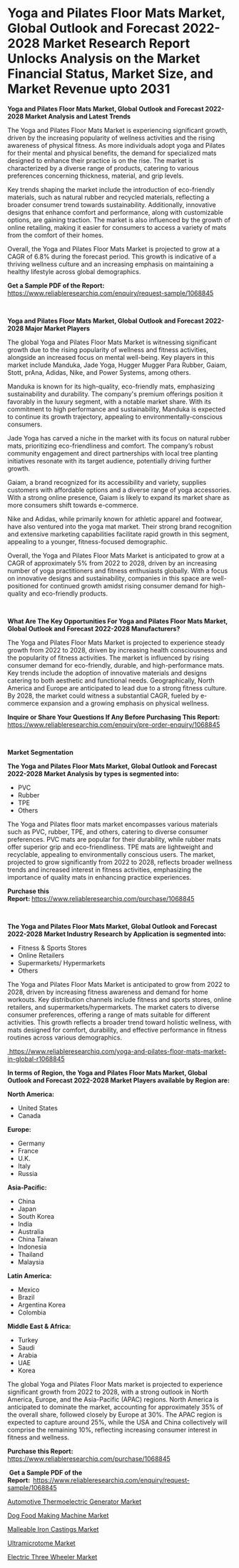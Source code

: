 <p><h1>Yoga and Pilates Floor Mats Market, Global Outlook and Forecast 2022-2028 Market Research Report Unlocks Analysis on the Market Financial Status, Market Size, and Market Revenue upto 2031</h1></p><p><strong>Yoga and Pilates Floor Mats Market, Global Outlook and Forecast 2022-2028 Market Analysis and Latest Trends</strong></p>
<p><p>The Yoga and Pilates Floor Mats Market is experiencing significant growth, driven by the increasing popularity of wellness activities and the rising awareness of physical fitness. As more individuals adopt yoga and Pilates for their mental and physical benefits, the demand for specialized mats designed to enhance their practice is on the rise. The market is characterized by a diverse range of products, catering to various preferences concerning thickness, material, and grip levels.</p><p>Key trends shaping the market include the introduction of eco-friendly materials, such as natural rubber and recycled materials, reflecting a broader consumer trend towards sustainability. Additionally, innovative designs that enhance comfort and performance, along with customizable options, are gaining traction. The market is also influenced by the growth of online retailing, making it easier for consumers to access a variety of mats from the comfort of their homes.</p><p>Overall, the Yoga and Pilates Floor Mats Market is projected to grow at a CAGR of 6.8% during the forecast period. This growth is indicative of a thriving wellness culture and an increasing emphasis on maintaining a healthy lifestyle across global demographics.</p></p>
<p><strong>Get a Sample PDF of the Report:&nbsp;</strong> <a href="https://www.reliableresearchiq.com/enquiry/request-sample/1068845">https://www.reliableresearchiq.com/enquiry/request-sample/1068845</a></p>
<p>&nbsp;</p>
<p><strong>Yoga and Pilates Floor Mats Market, Global Outlook and Forecast 2022-2028 Major Market Players</strong></p>
<p><p>The global Yoga and Pilates Floor Mats Market is witnessing significant growth due to the rising popularity of wellness and fitness activities, alongside an increased focus on mental well-being. Key players in this market include Manduka, Jade Yoga, Hugger Mugger Para Rubber, Gaiam, Stott, prAna, Adidas, Nike, and Power Systems, among others.</p><p>Manduka is known for its high-quality, eco-friendly mats, emphasizing sustainability and durability. The company's premium offerings position it favorably in the luxury segment, with a notable market share. With its commitment to high performance and sustainability, Manduka is expected to continue its growth trajectory, appealing to environmentally-conscious consumers.</p><p>Jade Yoga has carved a niche in the market with its focus on natural rubber mats, prioritizing eco-friendliness and comfort. The company’s robust community engagement and direct partnerships with local tree planting initiatives resonate with its target audience, potentially driving further growth.</p><p>Gaiam, a brand recognized for its accessibility and variety, supplies customers with affordable options and a diverse range of yoga accessories. With a strong online presence, Gaiam is likely to expand its market share as more consumers shift towards e-commerce.</p><p>Nike and Adidas, while primarily known for athletic apparel and footwear, have also ventured into the yoga mat market. Their strong brand recognition and extensive marketing capabilities facilitate rapid growth in this segment, appealing to a younger, fitness-focused demographic.</p><p>Overall, the Yoga and Pilates Floor Mats Market is anticipated to grow at a CAGR of approximately 5% from 2022 to 2028, driven by an increasing number of yoga practitioners and fitness enthusiasts globally. With a focus on innovative designs and sustainability, companies in this space are well-positioned for continued growth amidst rising consumer demand for high-quality and eco-friendly products.</p></p>
<p>&nbsp;</p>
<p><strong>What Are The Key Opportunities For Yoga and Pilates Floor Mats Market, Global Outlook and Forecast 2022-2028 Manufacturers?</strong></p>
<p><p>The Yoga and Pilates Floor Mats Market is projected to experience steady growth from 2022 to 2028, driven by increasing health consciousness and the popularity of fitness activities. The market is influenced by rising consumer demand for eco-friendly, durable, and high-performance mats. Key trends include the adoption of innovative materials and designs catering to both aesthetic and functional needs. Geographically, North America and Europe are anticipated to lead due to a strong fitness culture. By 2028, the market could witness a substantial CAGR, fueled by e-commerce expansion and a growing emphasis on physical wellness.</p></p>
<p><strong>Inquire or Share Your Questions If Any Before Purchasing This Report:</strong> <a href="https://www.reliableresearchiq.com/enquiry/pre-order-enquiry/1068845">https://www.reliableresearchiq.com/enquiry/pre-order-enquiry/1068845</a></p>
<p>&nbsp;</p>
<p><strong>Market Segmentation</strong></p>
<p><strong>The Yoga and Pilates Floor Mats Market, Global Outlook and Forecast 2022-2028 Market Analysis by types is segmented into:</strong></p>
<p><ul><li>PVC</li><li>Rubber</li><li>TPE</li><li>Others</li></ul></p>
<p><p>The Yoga and Pilates floor mats market encompasses various materials such as PVC, rubber, TPE, and others, catering to diverse consumer preferences. PVC mats are popular for their durability, while rubber mats offer superior grip and eco-friendliness. TPE mats are lightweight and recyclable, appealing to environmentally conscious users. The market, projected to grow significantly from 2022 to 2028, reflects broader wellness trends and increased interest in fitness activities, emphasizing the importance of quality mats in enhancing practice experiences.</p></p>
<p><strong>Purchase this Report:&nbsp;</strong><a href="https://www.reliableresearchiq.com/purchase/1068845">https://www.reliableresearchiq.com/purchase/1068845</a></p>
<p>&nbsp;</p>
<p><strong>The Yoga and Pilates Floor Mats Market, Global Outlook and Forecast 2022-2028 Market Industry Research by Application is segmented into:</strong></p>
<p><ul><li>Fitness & Sports Stores</li><li>Online Retailers</li><li>Supermarkets/ Hypermarkets</li><li>Others</li></ul></p>
<p><p>The Yoga and Pilates Floor Mats Market is anticipated to grow from 2022 to 2028, driven by increasing fitness awareness and demand for home workouts. Key distribution channels include fitness and sports stores, online retailers, and supermarkets/hypermarkets. The market caters to diverse consumer preferences, offering a range of mats suitable for different activities. This growth reflects a broader trend toward holistic wellness, with mats designed for comfort, durability, and effective performance in fitness routines across various demographics.</p></p>
<p><a href="https://www.reliableresearchiq.com/yoga-and-pilates-floor-mats-market-in-global-r1068845">&nbsp;https://www.reliableresearchiq.com/yoga-and-pilates-floor-mats-market-in-global-r1068845</a></p>
<p><strong>In terms of Region, the Yoga and Pilates Floor Mats Market, Global Outlook and Forecast 2022-2028 Market Players available by Region are:</strong></p>
<p>
    <p> <strong> North America: </strong>
        <ul>
            <li>United States</li>
            <li>Canada</li>
        </ul>
        </p> 
    <p> <strong> Europe: </strong>
        <ul>
            <li>Germany</li>
            <li>France</li>
            <li>U.K.</li>
            <li>Italy</li>
            <li>Russia</li>
        </ul>
        </p> 
    <p> <strong> Asia-Pacific: </strong>
        <ul>
            <li>China</li>
            <li>Japan</li>
            <li>South Korea</li>
            <li>India</li>
            <li>Australia</li>
            <li>China Taiwan</li>
            <li>Indonesia</li>
            <li>Thailand</li>
            <li>Malaysia</li>
        </ul>
        </p> 
    <p> <strong> Latin America: </strong>
        <ul>
            <li>Mexico</li>
            <li>Brazil</li>
            <li>Argentina Korea</li>
            <li>Colombia</li>
        </ul>
        </p> 
    <p> <strong> Middle East & Africa: </strong>
        <ul>
            <li>Turkey</li>
            <li>Saudi</li>
            <li>Arabia</li>
            <li>UAE</li>
            <li>Korea</li>
        </ul>
    </p>
    </p>
<p><p>The global Yoga and Pilates Floor Mats market is projected to experience significant growth from 2022 to 2028, with a strong outlook in North America, Europe, and the Asia-Pacific (APAC) regions. North America is anticipated to dominate the market, accounting for approximately 35% of the overall share, followed closely by Europe at 30%. The APAC region is expected to capture around 25%, while the USA and China collectively will comprise the remaining 10%, reflecting increasing consumer interest in fitness and wellness.</p></p>
<p><strong>Purchase this Report: </strong><a href="https://www.reliableresearchiq.com/purchase/1068845">https://www.reliableresearchiq.com/purchase/1068845</a></p>
<p>&nbsp;<strong>Get a Sample PDF of the Report:&nbsp;&nbsp;</strong><a href="https://www.reliableresearchiq.com/enquiry/request-sample/1068845">https://www.reliableresearchiq.com/enquiry/request-sample/1068845</a></p>
<p><strong></strong></p>
<p><p><a href="https://www.linkedin.com/pulse/insights-automotive-thermoelectric-generator-market-players-size-elrqe?trackingId=6qfE4zMmSWi3tz3lEiPjDA%3D%3D">Automotive Thermoelectric Generator Market</a></p><p><a href="https://medium.com/@patriciahanson2013/the-dog-food-making-machine-market-industry-provides-a-comprehensive-and-current-analysis-of-the-724ff7f13362">Dog Food Making Machine Market</a></p><p><a href="https://issuu.com/reportprime-2/docs/malleable-iron-castings-market-size_5a023c15e50e9f">Malleable Iron Castings Market</a></p><p><a href="https://medium.com/@patriciahanson2013/the-ultramicrotome-market-is-experiencing-higher-than-anticipated-demand-compared-to-3c76a22de1f2">Ultramicrotome Market</a></p><p><a href="https://www.linkedin.com/pulse/global-electric-three-wheeler-industry-analysis-share-growth-trends-vvdwe?trackingId=1sg8IXB7R5KH0cRk5i3K9w%3D%3D">Electric Three Wheeler Market</a></p></p>